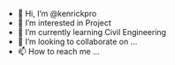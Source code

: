 - 👋 Hi, I’m @kenrickpro
- 👀 I’m interested in Project
- 🌱 I’m currently learning Civil Engineering
- 💞️ I’m looking to collaborate on ...
- 📫 How to reach me ...

<!---
kenrickpro/kenrickpro is a ✨ special ✨ repository because its `README.md` (this file) appears on your GitHub profile.
You can click the Preview link to take a look at your changes.
--->
